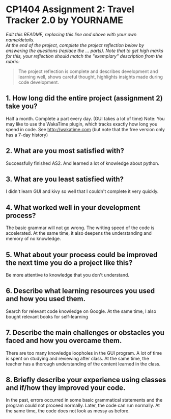 # CP1404 Assignment 2: Travel Tracker 2.0 by YOURNAME

_Edit this README, replacing this line and above with your own name/details._  
_At the end of the project, complete the project reflection below by answering the questions (replace the ... parts)._
_Note that to get high marks for this, your reflection should match the "exemplary" description from the rubric:_

> The project reflection is complete and describes development and learning well, shows careful thought, highlights insights made during code development.


## 1. How long did the entire project (assignment 2) take you?
Half a month. Complete a part every day. (GUI takes a lot of time) 
Note: You may like to use the WakaTime plugin, which tracks exactly how long you spend in code. See http://wakatime.com (but note that the free version only has a 7-day history)

## 2. What are you most satisfied with?
Successfully finished AS2. And learned a lot of knowledge about python.

## 3. What are you least satisfied with?
I didn't learn GUI and kivy so well that I couldn't complete it very quickly.

## 4. What worked well in your development process?
The basic grammar will not go wrong. The writing speed of the code is accelerated. At the same time, it also deepens the understanding and memory of no knowledge.

## 5. What about your process could be improved the next time you do a project like this?
Be more attentive to knowledge that you don't understand.

## 6. Describe what learning resources you used and how you used them.
Search for relevant code knowledge on Google. At the same time, I also bought relevant books for self-learning

## 7. Describe the main challenges or obstacles you faced and how you overcame them.
There are too many knowledge loopholes in the GUI program. A lot of time is spent on studying and reviewing after class. At the same time, the teacher has a thorough understanding of the content learned in the class.

## 8. Briefly describe your experience using classes and if/how they improved your code.
In the past, errors occurred in some basic grammatical statements and the program could not proceed normally. Later, the code can run normally. At the same time, the code does not look as messy as before.